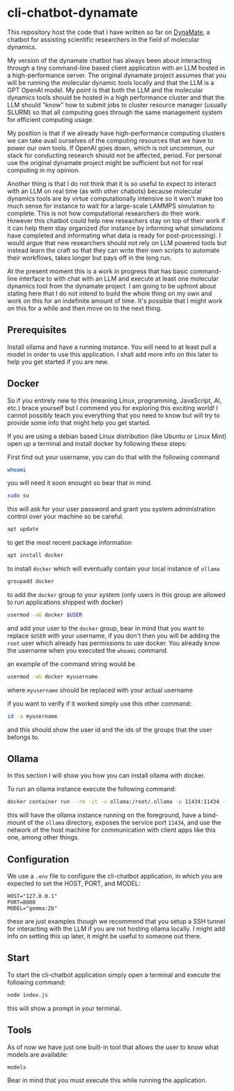 # cli-chatbot-dynamate

This repository host the code that I have written so far on
[DynaMate](https://github.com/omendibleba/DynaMate), a chatbot
for assisting scientific researchers in the field of molecular dynamics.

My version of the dynamate chatbot has always been about interacting through a tiny
command-line based client application with an LLM hosted in a high-performance server.
The original dynamate project assumes that you will be running the molecular dynamic
tools locally and that the LLM is a GPT OpenAI model. My point is that both the LLM
and the molecular dynamics tools should be hosted in a high performance cluster and that
the LLM should "know" how to submit jobs to cluster resource manager (usually SLURM)
so that all computing goes through the same management system for efficient computing
usage.

My position is that if we already
have high-performance computing clusters we can take avail ourselves of the computing
resources that we have to power our own tools. If OpenAI goes down, which is not uncommon,
our stack for conducting research should not be affected, period. For personal use the
original dynamate project might be sufficient but not for real computing in my opinion.

Another thing is that I do not think that it is so useful to expect to interact with
an LLM on real time (as with other chabots) because molecular dynamics tools are by
virtue computationally intensive so it won't make too much sense for instance to wait for
a large-scale LAMMPS simulation to complete. This is not how computational researchers do
their work. However this chatbot could help new reseachers stay on top of their work if
it can help them stay organized (for instance by informing what simulations have
completed and informating what data is ready for post-processing). I would argue that
new researchers should not rely on LLM powered tools but instead learn the craft so that
they can write their own scripts to automate their workflows, takes longer but pays off
in the long run.

At the present moment this is a work in progress that has basic command-line interface
to with chat with an LLM and execute at least one molecular dynamics tool from the
dynamate project. I am going to be upfront about stating here that I do not intend to
build the whole thing on my own and work on this for an indefinite amount of time.
It's possible that I might work on this for a while and then move on to the next thing.

## Prerequisites

Install ollama and have a running instance. You will need to at least pull a model
in order to use this application. I shall add more info on this later to help you
get started if you are new.

## Docker

So if you entirely new to this (meaning Linux, programming, JavaScript, AI, etc.)
brace yourself but I commend you for exploring this exciting world! I cannot possibly
teach you everything that you need to know but will try to provide some info that
might help you get started.

If you are using a debian based Linux distribution (like Ubuntu or Linux Mint) open up
a terminal and install docker by following these steps:

First find out your username, you can do that with the following command

```sh
whoami
```

you will need it soon enought so bear that in mind.


```sh
sudo su
```

this will ask for your user password and grant you system administration control over
your machine so be careful.

```sh
apt update
```

to get the most recent package information

```sh
apt install docker
```

to install `docker` which will eventually contain your local instance of `ollama` 

```sh
groupadd docker
```

to add the `docker` group to your system (only users in this group are allowed to
run applications shipped with docker)

```sh
usermod -aG docker $USER
```

and add your user to the `docker` group, bear in mind that you want to replace `$USER`
with your username, if you don't then you will be adding the `root` user which already
has permissions to use docker. You already know the username when you executed the
`whoami` command.

an example of the command string would be

```sh
usermod -aG docker myusername
```

where `myusername` should be replaced with your actual username

if you want to verify if it worked simply use this other command:

```sh
id -a myusername
```

and this should show the user id and the ids of the groups that the user belongs to.

## Ollama

In this section I will show you how you can install ollama with docker.

To run an ollama instance execute the following command:

```sh
docker container run --rm -it -v ollama:/root/.ollama -p 11434:11434 --network host --name Ollama ollama/ollama:latest
```

this will have the ollama instance running on the foreground, have a bind-mount of the
`ollama` directory, exposes the service port `11434`, and use the network of the host
machine for communication with client apps like this one, among other things.

## Configuration

We use a `.env` file to configure the cli-chatbot application, in which you are expected
to set the HOST, PORT, and MODEL:

```make
HOST="127.0.0.1"
PORT=8080
MODEL="gemma:2b"
```

these are just examples though we recommend that you setup a SSH tunnel for interacting
with the LLM if you are not hosting ollama locally. I might add info on setting this up
later, it might be useful to someone out there.

## Start

To start the cli-chatbot application simply open a terminal and execute the following
command:

```sh
node index.js
```

this will show a prompt in your terminal.

## Tools

As of now we have just one built-in tool that allows the user to know what models are
available:

```sh
models
```

Bear in mind that you must execute this while running the application.
